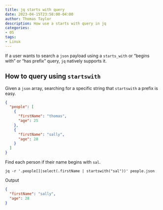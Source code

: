 ```yaml
---
title: jq starts with query
date: 2023-04-15T23:58:00-04:00
author: Thomas Taylor
description: How use a starts with query in jq
categories:
- OS
tags:
- Linux
---
```


If a user wants to search a `json` payload using a `starts_with` or “begins with” or “has prefix” query, `jq` natively supports it.

## How to query using  `startswith`

Given a `json` array, searching for a specific string that `startswith` a prefix is easy.

```json
{
  "people": [
    {
      "firstName": "thomas",
      "age": 25
    },
    {
      "firstName": "sally",
      "age": 28
    }
  ]
}
```

Find each person if their name begins with `sal`. 

```shell
jq -r '.people[]|select(.firstName | startswith("sal"))' people.json
```

Output

```json
{
  "firstName": "sally",
  "age": 28
}
```
